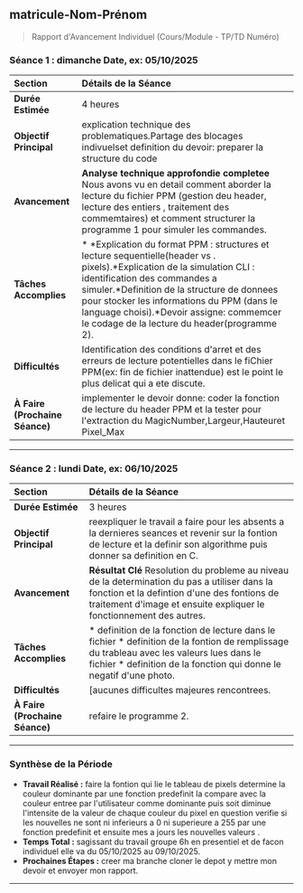 ## **matricule-Nom-Prénom**

> Rapport d'Avancement Individuel (Cours/Module - TP/TD Numéro)

### **Séance 1 : dimanche Date, ex: 05/10/2025**

| Section | Détails de la Séance |
| :--- | :--- |
| **Durée Estimée** | 4 heures |
| **Objectif Principal** | explication technique des problematiques.Partage des blocages indivuelset definition du devoir: preparer la structure du code |
| **Avancement** | **Analyse technique approfondie completee** Nous avons vu en detail comment aborder la lecture du fichier PPM (gestion deu header, lecture des entiers , traitement des commemtaires) et comment structurer la programme 1 pour simuler les commandes. |
| **Tâches Accomplies** | * *Explication du format PPM : structures et lecture sequentielle(header vs . pixels).*Explication de la simulation CLI : identification des commandes a simuler.*Definition de la structure de donnees pour stocker les informations du PPM (dans le language choisi).*Devoir assigne: commemcer le codage de la lecture du header(programme 2).|
| **Difficultés** | Identification des conditions d'arret et des erreurs de lecture potentielles dans le fiChier PPM(ex: fin de fichier inattendue) est le point le plus delicat qui a ete discute. |
| **À Faire (Prochaine Séance)** | implementer le devoir donne: coder la fonction de lecture du header PPM et la tester pour l'extraction du MagicNumber,Largeur,Hauteuret Pixel_Max |

---

### **Séance 2 : lundi Date, ex: 06/10/2025**

| Section | Détails de la Séance |
| :--- | :--- |
| **Durée Estimée** | 3 heures |
| **Objectif Principal** | reexpliquer le travail a faire pour les absents a la dernieres seances et revenir sur la fontion de lecture et la definir son algorithme puis donner sa definition en C. |
| **Avancement** | **Résultat Clé** Resolution du probleme au niveau de la determination du pas a utiliser dans la fonction et la defintion d'une des fontions de traitement d'image et ensuite expliquer le fonctionnement des autres. |
| **Tâches Accomplies** | * definition de la fonction de lecture dans le fichier  * definition de la fontion de remplissage du trableau avec les valeurs lues dans le fichier  * definition de la fonction qui donne le negatif d'une photo. |
| **Difficultés** | [aucunes difficultes majeures rencontrees. |
| **À Faire (Prochaine Séance)** | refaire le programme 2. |

---

### **Synthèse de la Période**

* **Travail Réalisé :** faire la fontion qui lie le tableau de pixels determine la couleur dominante par une fonction predefinit la compare avec la couleur entree par l'utilisateur comme dominante puis soit diminue l'intensite de la valeur de chaque couleur du pixel en question verifie si les nouvelles ne sont ni inferieurs a 0 ni superieure a 255 par une fonction predefinit et ensuite mes a jours les nouvelles valeurs .
* **Temps Total :** sagissant du travail groupe 6h en presentiel et de facon individuel elle va du 05/10/2025 au 09/10/2025.
* **Prochaines Étapes :** creer ma branche cloner le depot y mettre mon devoir et envoyer mon rapport.

---
